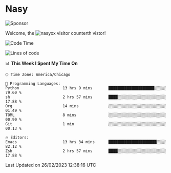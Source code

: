# Nasy

<!--
<p align="center">
<img height="200" src="https://github-readme-stats.vercel.app/api?username=nasyxx&count_private=true&show_icons=true&theme=dracula&include_all_commits=true"/>
<img height="200" src="https://github-readme-stats.vercel.app/api/top-langs/?username=nasyxx&theme=dracula&hide=html,jupyter+notebook&count_private=true&show_icons=true"/>
</p>

  
----------------
-->

![Sponsor](https://img.shields.io/static/v1.svg?label=Sponsor&message=%E2%9D%A4&logo=GitHub&style=flat&color=pink)
 
Welcome, the ![nasyxx visitor counter](https://count.getloli.com/get/@nasyxx?theme=rule34)th vistor!
 
<!--START_SECTION:waka-->
![Code Time](http://img.shields.io/badge/Code%20Time-3%2C185%20hrs%2051%20mins-blue)

![Lines of code](https://img.shields.io/badge/From%20Hello%20World%20I%27ve%20Written-6.0%20million%20lines%20of%20code-blue)

📊 **This Week I Spent My Time On** 

```text
🕑︎ Time Zone: America/Chicago

💬 Programming Languages: 
Python                   13 hrs 9 mins       ████████████████████░░░░░   79.60 % 
sh                       2 hrs 57 mins       ████░░░░░░░░░░░░░░░░░░░░░   17.88 % 
Org                      14 mins             ░░░░░░░░░░░░░░░░░░░░░░░░░   01.49 % 
TOML                     8 mins              ░░░░░░░░░░░░░░░░░░░░░░░░░   00.90 % 
Git                      1 min               ░░░░░░░░░░░░░░░░░░░░░░░░░   00.13 % 

🔥 Editors: 
Emacs                    13 hrs 34 mins      █████████████████████░░░░   82.12 % 
Zsh                      2 hrs 57 mins       ████░░░░░░░░░░░░░░░░░░░░░   17.88 % 
```


 Last Updated on 26/02/2023 12:38:16 UTC
<!--END_SECTION:waka-->

<!-- ![visitors](https://visitor-badge.laobi.icu/badge?page_id=nasyxx.nasyxx) -->
